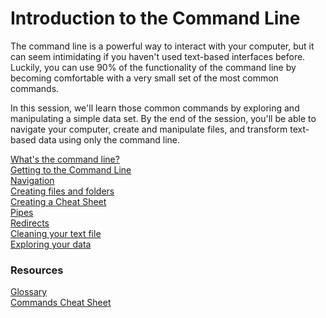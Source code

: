 # Introduction to the Command Line

The command line is a powerful way to interact with your computer, but it can seem intimidating if you haven't used text-based interfaces before. Luckily, you can use 90% of the functionality of the command line by becoming comfortable with a very small set of the most common commands.

In this session, we'll learn those common commands by exploring and manipulating a simple data set. By the end of the session, you'll be able to navigate your computer, create and manipulate files, and transform text-based data using only the command line. 


[What's the command line?](sections/what-is-the-command-line.md)  
[Getting to the Command Line](sections/getting-to-the-command-line.md)  
[Navigation](sections/navigation.md)  
[Creating files and folders](sections/creating-files-and-folders.md)  
[Creating a Cheat Sheet](sections/creating_a_cheat_sheet.md)  
[Pipes]()  
[Redirects]()  
[Cleaning your text file]()  
[Exploring your data]()  



### Resources

[Glossary](sections/glossary.md)  
[Commands Cheat Sheet](sections/commands.md)  
